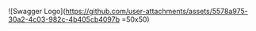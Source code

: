 ![Swagger Logo](https://github.com/user-attachments/assets/5578a975-30a2-4c03-982c-4b405cb4097b =50x50)
